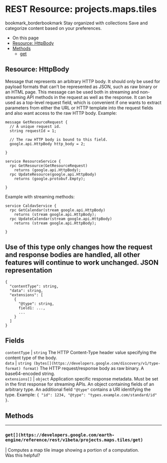  
#  REST Resource: projects.maps.tiles
bookmark_borderbookmark Stay organized with collections  Save and categorize content based on your preferences.
  * On this page
  * [Resource: HttpBody](https://developers.google.com/earth-engine/reference/rest/v1beta/projects.maps.tiles#resource:-httpbody)
  * [Methods](https://developers.google.com/earth-engine/reference/rest/v1beta/projects.maps.tiles#methods)
    * [get](https://developers.google.com/earth-engine/reference/rest/v1beta/projects.maps.tiles#get)


## Resource: HttpBody
Message that represents an arbitrary HTTP body. It should only be used for payload formats that can't be represented as JSON, such as raw binary or an HTML page.
This message can be used both in streaming and non-streaming API methods in the request as well as the response.
It can be used as a top-level request field, which is convenient if one wants to extract parameters from either the URL or HTTP template into the request fields and also want access to the raw HTTP body.
Example:
```
message GetResourceRequest {
  // A unique request id.
  string requestId = 1;

  // The raw HTTP body is bound to this field.
  google.api.HttpBody http_body = 2;

}

service ResourceService {
  rpc GetResource(GetResourceRequest)
    returns (google.api.HttpBody);
  rpc UpdateResource(google.api.HttpBody)
    returns (google.protobuf.Empty);

}

```

Example with streaming methods:
```
service CaldavService {
  rpc GetCalendar(stream google.api.HttpBody)
    returns (stream google.api.HttpBody);
  rpc UpdateCalendar(stream google.api.HttpBody)
    returns (stream google.api.HttpBody);

}

```

Use of this type only changes how the request and response bodies are handled, all other features will continue to work unchanged.
JSON representation  
---  
```
{
  "contentType": string,
  "data": string,
  "extensions": [
    {
      "@type": string,
      field1: ...,
      ...
    }
  ]
}
```
  
Fields  
---  
`contentType` |  `string` The HTTP Content-Type header value specifying the content type of the body.  
`data` |  `string (bytes[](https://developers.google.com/discovery/v1/type-format) format)` The HTTP request/response body as raw binary. A base64-encoded string.  
`extensions[]` |  `object` Application specific response metadata. Must be set in the first response for streaming APIs. An object containing fields of an arbitrary type. An additional field `"@type"` contains a URI identifying the type. Example: `{ "id": 1234, "@type": "types.example.com/standard/id" }`.  
## Methods  
---  
### `get[](https://developers.google.com/earth-engine/reference/rest/v1beta/projects.maps.tiles/get)`
|  Computes a map tile image showing a portion of a computation.  
Was this helpful?
